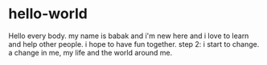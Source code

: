 # hello-world
Hello every body.
my name is babak and i'm new here and i love to learn and help other people.
i hope to have fun together.
step 2: i start to change. a change in me, my life and the world around me.
